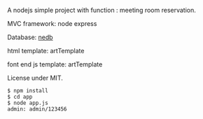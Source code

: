 A nodejs simple project with function : meeting room reservation.

MVC framework: node express 

Database: [nedb](https://github.com/louischatriot/nedb)

html template: artTemplate

font end js template: artTemplate


License under MIT.

```shell
$ npm install
$ cd app
$ node app.js
admin: admin/123456
```
